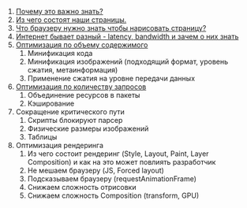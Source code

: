  1. [Почему это важно знать?](1-why-this-is-important.md) 
 1. [Из чего состоят наши страницы.](2-components-of-a-page.md)
 1. [Что браузеру нужно знать чтобы нарисовать страницу?](3-rendering-critical-path.md)
 1. [Интернет бывает разный - latency, bandwidth и зачем о них знать](4-latency-and-bandwidth.md)
 1. [Оптимизация по объему содержимого](5-asset-size-optimization.md)
    1. Минификация кода
    1. Минификация изображений (подходящий формат, уровень сжатия, метаинформация)
    1. Применение сжатия на уровне передачи данных 
 1. [Оптимизация по количеству запросов](6-request-count-optimization.md)
    1. Объединение ресурсов в пакеты
    1. Кэширование
 1. Сокращение критического пути
    1. Скрипты блокируют парсер
    1. Физические размеры изображений
    1. Таблицы
 1. Оптимизация рендеринга
    1. Из чего состоит рендеринг (Style, Layout, Paint, Layer Composition) и как на это может повлиять разработчик
    1. Не мешаем браузеру (JS, Forced layout)
    1. Подсказываем браузеру (requestAnimationFrame)
    1. Снижаем сложность отрисовки
    1. Снижаем сложность Composition (transform, GPU)